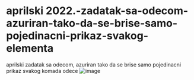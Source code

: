 # aprilski 2022.-zadatak-sa-odecom-azuriran-tako-da-se-brise-samo-pojedinacni-prikaz-svakog-elementa
aprilski zadatak sa odecom, azuriran tako da se brise samo pojedinacni prikaz svakog komada odece
![image](https://github.com/tasicaca/aprilski2022-zadatak-sa-odecom-azuriran-tako-da-se-brise-samo-pojedinacni-prikaz-svakog-elementa/assets/96747833/14810d9b-9a10-4029-a2ff-341b18f32884)
